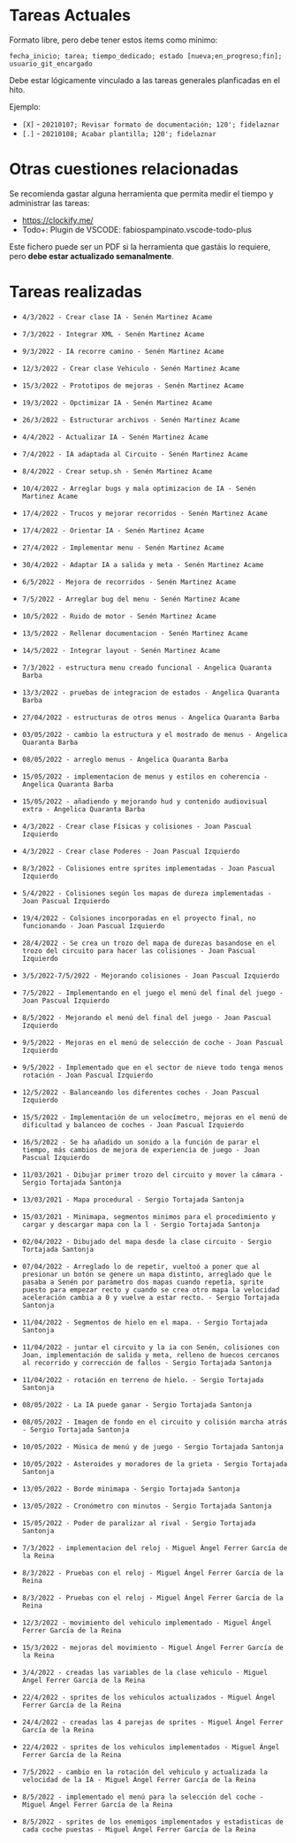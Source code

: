 # Tareas Actuales
Formato libre, pero debe tener estos items como mínimo:

`fecha_inicio; tarea; tiempo_dedicado; estado [nueva;en_progreso;fin]; usuario_git_encargado`

Debe estar lógicamente vinculado a las tareas generales planficadas en el hito.

Ejemplo:

* `[X]` - `20210107; Revisar formato de documentación; 120'; fidelaznar`
* `[.]` - `20210108; Acabar plantilla; 120'; fidelaznar`

# Otras cuestiones relacionadas
Se recomienda gastar alguna herramienta que permita medir el tiempo y administrar las tareas:

* https://clockify.me/
* Todo+: Plugin de VSCODE: fabiospampinato.vscode-todo-plus

Este fichero puede ser un PDF si la herramienta que gastáis lo requiere, pero **debe estar actualizado semanalmente**.

# Tareas realizadas
* `4/3/2022 - Crear clase IA - Senén Martinez Acame`
* `7/3/2022 - Integrar XML - Senén Martinez Acame`
* `9/3/2022 - IA recorre camino - Senén Martinez Acame`
* `12/3/2022 - Crear clase Vehiculo - Senén Martinez Acame`
* `15/3/2022 - Prototipos de mejoras - Senén Martinez Acame`
* `19/3/2022 - Opctimizar IA - Senén Martinez Acame`
* `26/3/2022 - Estructurar archivos - Senén Martinez Acame`
* `4/4/2022 - Actualizar IA - Senén Martinez Acame`
* `7/4/2022 - IA adaptada al Circuito - Senén Martinez Acame`
* `8/4/2022 - Crear setup.sh - Senén Martinez Acame`
* `10/4/2022 - Arreglar bugs y mala optimizacion de IA - Senén Martinez Acame`
* `17/4/2022 - Trucos y mejorar recorridos - Senén Martinez Acame`
* `17/4/2022 - Orientar IA - Senén Martinez Acame`
* `27/4/2022 - Implementar menu - Senén Martinez Acame`
* `30/4/2022 - Adaptar IA a salida y meta - Senén Martinez Acame`
* `6/5/2022 - Mejora de recorridos - Senén Martinez Acame`
* `7/5/2022 - Arreglar bug del menu - Senén Martinez Acame`
* `10/5/2022 - Ruido de motor - Senén Martinez Acame`
* `13/5/2022 - Rellenar documentacion - Senén Martinez Acame`
* `14/5/2022 - Integrar layout - Senén Martinez Acame`

* `7/3/2022 - estructura menu creado funcional - Angelica Quaranta Barba`
* `13/3/2022 - pruebas de integracion de estados - Angelica Quaranta Barba`
* `27/04/2022 - estructuras de otros menus - Angelica Quaranta Barba`
* `03/05/2022 - cambio la estructura y el mostrado de menus - Angelica Quaranta Barba`
* `08/05/2022 - arreglo menus - Angelica Quaranta Barba`
* `15/05/2022 - implementacion de menus y estilos en coherencia - Angelica Quaranta Barba`
* `15/05/2022 - añadiendo y mejorando hud y contenido audiovisual extra - Angelica Quaranta Barba`

* `4/3/2022 - Crear clase Físicas y colisiones - Joan Pascual Izquierdo`
* `4/3/2022 - Crear clase Poderes - Joan Pascual Izquierdo`
* `8/3/2022 - Colisiones entre sprites implementadas - Joan Pascual Izquierdo`
* `5/4/2022 - Colisiones según los mapas de dureza implementadas - Joan Pascual Izquierdo`
* `19/4/2022 - Colsiones incorporadas en el proyecto final, no funcionando - Joan Pascual Izquierdo`
* `28/4/2022 - Se crea un trozo del mapa de durezas basandose en el trozo del circuito para hacer las colisiones - Joan Pascual Izquierdo`
* `3/5/2022-7/5/2022 - Mejorando colisiones - Joan Pascual Izquierdo`
* `7/5/2022 - Implementando en el juego el menú del final del juego - Joan Pascual Izquierdo`
* `8/5/2022 - Mejorando el menú del final del juego - Joan Pascual Izquierdo`
* `9/5/2022 - Mejoras en el menú de selección de coche - Joan Pascual Izquierdo`
* `9/5/2022 - Implementado que en el sector de nieve todo tenga menos rotación - Joan Pascual Izquierdo`
* `12/5/2022 - Balanceando los diferentes coches - Joan Pascual Izquierdo`
* `15/5/2022 - Implementación de un velocímetro, mejoras en el menú de dificultad y balanceo de coches - Joan Pascual Izquierdo`
* `16/5/2022 - Se ha añadido un sonido a la función de parar el tiempo, más cambios de mejora de experiencia de juego - Joan Pascual Izquierdo`

* `11/03/2021 - Dibujar primer trozo del circuito y mover la cámara - Sergio Tortajada Santonja`
* `13/03/2021 - Mapa procedural - Sergio Tortajada Santonja`
* `15/03/2021 - Minimapa, segmentos minimos para el procedimiento y cargar y descargar mapa con la l - Sergio Tortajada Santonja`
* `02/04/2022 - Dibujado del mapa desde la clase circuito - Sergio Tortajada Santonja`
* `07/04/2022 - Arreglado lo de repetir, vueltoó a poner que al presionar un botón se genere un mapa distinto, arreglado que le pasaba a Senén por parámetro dos mapas cuando repetía, sprite puesto para empezar recto y cuando se crea otro mapa la velocidad aceleración cambia a 0 y vuelve a estar recto. - Sergio Tortajada Santonja`
* `11/04/2022 - Segmentos de hielo en el mapa. - Sergio Tortajada Santonja`
* `11/04/2022 - juntar el circuito y la ia con Senén, colisiones con Joan, implementación de salida y meta, relleno de huecos cercanos al recorrido y corrección de fallos - Sergio Tortajada Santonja`
* `11/04/2022 - rotación en terreno de hielo. - Sergio Tortajada Santonja`
* `08/05/2022 - La IA puede ganar - Sergio Tortajada Santonja`
* `08/05/2022 - Imagen de fondo en el circuito y colisión marcha atrás - Sergio Tortajada Santonja`
* `10/05/2022 - Música de menú y de juego - Sergio Tortajada Santonja`
* `10/05/2022 - Asteroides y moradores de la grieta - Sergio Tortajada Santonja`
* `13/05/2022 - Borde minimapa - Sergio Tortajada Santonja`
* `13/05/2022 - Cronómetro con minutos - Sergio Tortajada Santonja`
* `15/05/2022 - Poder de paralizar al rival - Sergio Tortajada Santonja`

* `7/3/2022 - implementacion del reloj - Miguel Ángel Ferrer García de la Reina`
* `8/3/2022 - Pruebas con el reloj - Miguel Ángel Ferrer García de la Reina`
* `8/3/2022 - Pruebas con el reloj - Miguel Ángel Ferrer García de la Reina`
* `12/3/2022 - movimiento del vehiculo implementado - Miguel Ángel Ferrer García de la Reina`
* `15/3/2022 - mejoras del movimiento - Miguel Ángel Ferrer García de la Reina`
* `3/4/2022 - creadas las variables de la clase vehiculo - Miguel Ángel Ferrer García de la Reina`
* `22/4/2022 - sprites de los vehiculos actualizados - Miguel Ángel Ferrer García de la Reina`
* `24/4/2022 - creadas las 4 parejas de sprites - Miguel Ángel Ferrer García de la Reina`
* `22/4/2022 - sprites de los vehiculos implementados - Miguel Ángel Ferrer García de la Reina`
* `7/5/2022 - cambio en la rotación del vehiculo y actualizada la velocidad de la IA - Miguel Ángel Ferrer García de la Reina`
* `8/5/2022 - implementado el menú para la selección del coche - Miguel Ángel Ferrer García de la Reina`
* `8/5/2022 - sprites de los enemigos implementados y estadisticas de cada coche puestas - Miguel Ángel Ferrer García de la Reina`